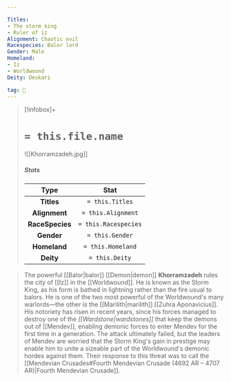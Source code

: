 ```yaml
---

Titles:
- The storm king
- Ruler of iz
Alignment: Chaotic evil
Racespecies: Balor lord
Gender: Male
Homeland:
- Iz
- Worldwound
Deity: Deskari

tag: 👤️
---
```


> [!infobox]+
> #  `= this.file.name`
> ![[Khorramzadeh.jpg]]
> ##### Stats
> Type | Stat |
> :---: |:---:|
> **Titles** | `= this.Titles` |
> **Alignment** | `= this.Alignment` |
> **RaceSpecies** | `= this.Racespecies` |
> **Gender** | `= this.Gender` |
> **Homeland** | `= this.Homeland` |
> **Deity** | `= this.Deity` |


> The powerful [[Balor|balor]] [[Demon|demon]] **Khorramzadeh** rules the city of [[Iz]] in the [[Worldwound]]. He is known as the Storm King, as his form is bathed in lightning rather than the fire usual to balors.
> He is one of the two most powerful of the Worldwound's many warlords—the other is the [[Marilith|marilith]] [[Zuhra Aponavicius]]. His notoriety has risen in recent years, since his forces managed to destroy one of the *[[Wardstone|wardstones]]* that keep the demons out of [[Mendev]], enabling demonic forces to enter Mendev for the first time in a generation. The attack ultimately failed, but the leaders of Mendev are worried that the Storm King's gain in prestige may enable him to unite a sizeable part of the Worldwound's demonic hordes against them. Their response to this threat was to call the [[Mendevian Crusades#Fourth Mendevian Crusade (4692 AR – 4707 AR)|Fourth Mendevian Crusade]].







